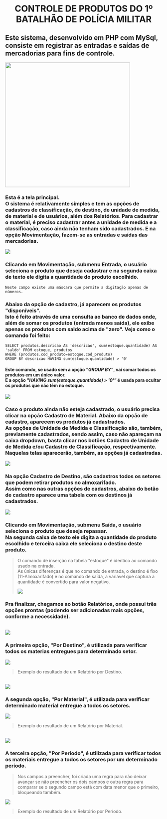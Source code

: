 # <center> CONTROLE DE PRODUTOS DO 1º BATALHÃO DE POLÍCIA MILITAR </center>
  ## Este sistema, desenvolvido em PHP com MySql, consiste em registrar as entradas e saídas de mercadorias para fins de controle. 
 <img height="400" src="./imagens/tela001.png">

### Esta é a tela principal. <br> O sistema é relativamente simples e tem as opções de cadastros de classificação, de destino, de unidade de medida, de material e de usuários, além dos Relatórios. Para cadastrar o material, é preciso cadastrar antes a unidade de medida e a classificação, caso ainda não tenham sido cadastrados. E na opção Movimentação, fazem-se as entradas e saídas das mercadorias.</h3>
<img src="./imagens/tela002.png">

### Clicando em Movimentação, submenu Entrada, o usuário seleciona o produto que deseja cadastrar e na segunda caixa de texto ele digita a quantidade do produto escolhido.
    Neste campo existe uma máscara que permite a digitação apenas de números.
### Abaixo da opção de cadastro, já aparecem os produtos "disponíveis". <br> Isto é feito através de uma consulta ao banco de dados onde, além de somar os produtos (entrada menos saída), ele exibe apenas os produtos com saldo acima de "zero". Veja como o comando foi feito:
    SELECT produtos.descricao AS 'descricao', sum(estoque.quantidade) AS 'saldo' FROM estoque, produtos 
    WHERE (produtos.cod_produto=estoque.cod_produto) 
    GROUP BY descricao HAVING sum(estoque.quantidade) > '0'
  #### Este comando, se usado sem a opção *"GROUP BY"*, vai somar todos os produtos em um único valor. <br> E a opção *"HAVING sum(estoque.quantidade) > '0'"* é usada para ocultar os produtos que não têm no estoque.
<img src="./imagens/tela003.png">

### Caso o produto ainda não esteja cadastrado, o usuário precisa clicar na opção Cadastro de Material. Abaixo da opção de cadastro, aparecem os produtos já cadastrados. <br> As opções de Unidade de Medida e Classificação são, também, previamente cadastrados, sendo assim, caso não apareçam na caixa dropdown, basta clicar nos botões Cadastro de Unidade de Medida e/ou Cadastro de Classificação, respectivamente. <br> Naquelas telas aparecerão, também, as opções já cadastradas.<br>
<img src="./imagens/tela004.png">

### Na opção Cadastro de Destino, são cadastros todos os setores que podem retirar produtos no almoxarifado. <br> Assim como nas outras opções de cadastros, abaixo do botão de cadastro aparece uma tabela com os destinos já cadastrados.
<img src="./imagens/tela005.png">

### Clicando em Movimentação, submenu Saída, o usuário seleciona o produto que deseja repassar. <br> Na segunda caixa de texto ele digita a quantidade do produto escolhido e terceira caixa ele seleciona o destino deste produto.
  > O comando de inserção na tabela "estoque" é identico ao comando usado na entrada. <br> As únicas diferenças é que no comando de entrada, o destino é fixo (11-Almoxarifado) e no comando de saída, a variável que captura a quantidade é convertido para valor negativo.<p>
> <img src="./imagens/tela006.png">

### Pra finalizar, chegamos ao botão Relatórios, onde possui três opções prontas (podendo ser adicionadas mais opções, conforme a necessidade).
<br><img src="./imagens/tela007.png">

### A primeira opção, "Por Destino", é utilizada para verificar todos os materias entregues para determinado setor.
<img src="./imagens/tela008.png">

  > Exemplo do resultado de um Relatório por Destino.

<br><img src="./imagens/tela009.png">

### A segunda opção, "Por Material", é utilizada para verificar determinado material entregue a todos os setores.
<img src="./imagens/tela010.png">

  > Exemplo do resultado de um Relatório por Material.

<br><img src="./imagens/tela011.png">

### A terceira opção, "Por Período", é utilizada para verificar todos os materiais entregue a todos os setores por um determinado período.
  > Nos campos a preencher, foi criada uma regra para não deixar avançar se não preencher os dois campos
  >  e outra regra para comparar se o segundo campo está com data menor que o primeiro, bloqueando também.
<img src="./imagens/tela012.png">

  > Exemplo do resultado de um Relatório por Período.
